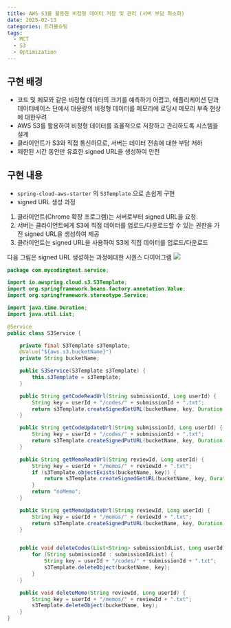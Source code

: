 ```yaml
---
title: AWS S3를 활용한 비정형 데이터 저장 및 관리 (서버 부담 최소화)
date: 2025-02-13
categories: 트러블슈팅
tags:
  - MCT
  - S3
  - Optimization
---
```


## 구현 배경

- 코드 및 메모와 같은 비정형 데이터의 크기를 예측하기 어렵고, 애플리케이션 단과 데이터베이스 단에서 대용량의 비정형 데이터를 메모리에 로딩시 메모리 부족 현상에 대한우려
- AWS S3를 활용하여 비정형 데이터를 효율적으로 저장하고 관리하도록 시스템을 설계
- 클라이언트가 S3와 직접 통신하므로, 서버는 데이터 전송에 대한 부담 저하
- 제한된 시간 동안만 유효한 signed URL을 생성하여 안전

## 구현 내용

- `spring-cloud-aws-starter` 의 `S3Template` 으로 손쉽게 구현
- signed URL 생성 과정

1. 클라이언트(Chrome 확장 프로그램)는 서버로부터 signed URL을 요청
2. 서버는 클라이언트에게 S3에 직접 데이터를 업로드/다운로드할 수 있는 권한을 가진 signed URL을 생성하여 제공
3. 클라이언트는 signed URL을 사용하여 S3에 직접 데이터를 업로드/다운로드

다음 그림은 signed URL 생성하는 과정에대한 시퀀스 다이어그램
![](../../../images/Pasted%20image%2020250213195300.png)

```java S3Service.java
package com.mycodingtest.service;

import io.awspring.cloud.s3.S3Template;
import org.springframework.beans.factory.annotation.Value;
import org.springframework.stereotype.Service;

import java.time.Duration;
import java.util.List;

@Service
public class S3Service {

    private final S3Template s3Template;
    @Value("${aws.s3.bucketName}")
    private String bucketName;

    public S3Service(S3Template s3Template) {
        this.s3Template = s3Template;
    }

    public String getCodeReadUrl(String submissionId, Long userId) {
        String key = userId + "/codes/" + submissionId + ".txt";
        return s3Template.createSignedGetURL(bucketName, key, Duration.ofMinutes(2)).toString();
    }

    public String getCodeUpdateUrl(String submissionId, Long userId) {
        String key = userId + "/codes/" + submissionId + ".txt";
        return s3Template.createSignedPutURL(bucketName, key, Duration.ofMinutes(2)).toString();
    }

    public String getMemoReadUrl(String reviewId, Long userId) {
        String key = userId + "/memos/" + reviewId + ".txt";
        if (s3Template.objectExists(bucketName, key)) {
            return s3Template.createSignedGetURL(bucketName, key, Duration.ofMinutes(2)).toString();
        }
        return "noMemo";
    }

    public String getMemoUpdateUrl(String reviewId, Long userId) {
        String key = userId + "/memos/" + reviewId + ".txt";
        return s3Template.createSignedPutURL(bucketName, key, Duration.ofMinutes(2)).toString();
    }


    public void deleteCodes(List<String> submissionIdList, Long userId) {
        for (String submissionId : submissionIdList) {
            String key = userId + "/codes/" + submissionId + ".txt";
            s3Template.deleteObject(bucketName, key);
        }
    }

    public void deleteMemo(String reviewId, Long userId) {
        String key = userId + "/memos/" + reviewId + ".txt";
        s3Template.deleteObject(bucketName, key);
    }
}
```
